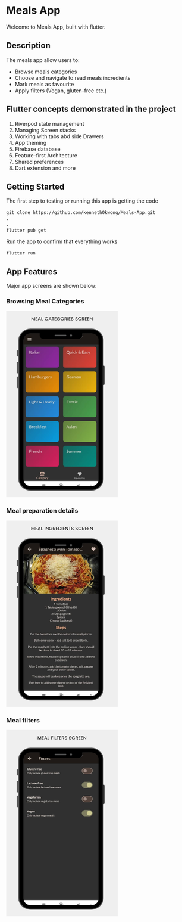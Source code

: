 # Meals App

Welcome to Meals App, built with flutter.

## Description
The meals app allow users to:
- Browse meals categories
- Choose and navigate to read meals incredients
- Mark meals as favourite
- Apply filters (Vegan, gluten-free etc.)

## Flutter concepts demonstrated in the project
1. Riverpod state management
2. Managing Screen stacks
3. Working with tabs abd side Drawers
4. App theming
5. Firebase database
6. Feature-first Architecture
7. Shared preferences
8. Dart extension and more

## Getting Started
The first step to testing or running this app is getting the code

    git clone https://github.com/kennethOkwong/Meals-App.git
    .
    .
    flutter pub get

Run the app to confirm that everything works
    
    flutter run

## App Features
Major app screens are shown below:

### Browsing Meal Categories
<img src="./readMe_screenshots/categories.png" width="300" height="500">

### Meal preparation details
<img src="./readMe_screenshots/mealdetails.png" width="300" height="500">

### Meal filters
<img src="./readMe_screenshots/filters.png" width="300" height="500">

